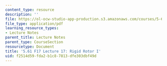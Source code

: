 ```yaml
---
content_type: resource
description: ''
file: https://ol-ocw-studio-app-production.s3.amazonaws.com/courses/5-61-physical-chemistry-fall-2017/f2514d59fda2b1c87813dfe303dbf49d_MIT5_61F17_lec17.pdf
file_type: application/pdf
learning_resource_types:
- Lecture Notes
parent_title: Lecture Notes
parent_type: CourseSection
resourcetype: Document
title: '5.61 F17 Lecture 17: Rigid Rotor I'
uid: f2514d59-fda2-b1c8-7813-dfe303dbf49d
---
```

